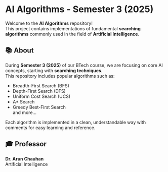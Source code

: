 # AI Algorithms - Semester 3 (2025)

Welcome to the **AI Algorithms** repository!  
This project contains implementations of fundamental **searching algorithms** commonly used in the field of **Artificial Intelligence**.

## 📚 About

During **Semester 3 (2025)** of our BTech course, we are focusing on core AI concepts, starting with **searching techniques**.  
This repository includes popular algorithms such as:
- Breadth-First Search (BFS)
- Depth-First Search (DFS)
- Uniform Cost Search (UCS)
- A* Search
- Greedy Best-First Search  
and more…

Each algorithm is implemented in a clean, understandable way with comments for easy learning and reference.

## 🎓 Professor
**Dr. Arun Chauhan**  
Artificial Intelligence 


